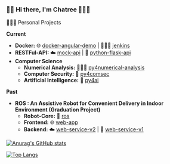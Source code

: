 ### 👋🏻 Hi there, I'm Chatree 👨🏽‍💻

🧙🏻‍♀️ Personal Projects

__Current__
* __Docker:__ 🌐 [docker-angular-demo](https://github.com/chatreejs/docker-angular-demo) | 🤵🏻‍♂️ [jenkins](https://github.com/chatreejs/docker-jenkins) 
* __RESTFul-API:__ ☁️ [mock-api](https://github.com/chatreejs/mock-api) | 🐍 [python-flask-api](https://github.com/chatreejs/python-flask-api)
* __Computer Science__
  * __Numerical Analysis:__ 👩🏻‍🔬 [py4numerical-analysis](https://github.com/chatreejs/py4numerical-analysis)
  * __Computer Security:__ 🔐 [py4comsec](https://github.com/chatreejs/py4comsec)
  * __Artificial Intelligence:__ 🤖 [py4ai](https://github.com/chatreejs/py4ai)


__Past__
* __ROS : An Assistive Robot for Convenient Delivery in Indoor Environment (Graduation Project)__
  * __Robot-Core:__ 🤖 [ros](https://github.com/chatreejs/assistiverobot-ros)
  * __Frontend:__ 🌐 [web-app](https://github.com/chatreejs/assistiverobot-web-application)
  * __Backend:__ ☁️ [web-service-v2](https://github.com/chatreejs/assistiverobot-web-service) | 🐍 [web-service-v1](https://github.com/chatreejs/assistiverobot-web-service-python)

[![Anurag's GitHub stats](https://github-readme-stats.vercel.app/api?username=chatreejs&theme=dracula)](https://github.com/anuraghazra/github-readme-stats)

[![Top Langs](https://github-readme-stats.vercel.app/api/top-langs/?username=anuraghazra&layout=compact)](https://github.com/anuraghazra/github-readme-stats)

